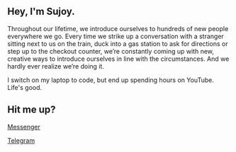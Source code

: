## Hey, I'm Sujoy.

Throughout our lifetime, we introduce ourselves to hundreds of new people everywhere we go. Every time we strike up a conversation with a stranger sitting next to us on the train, duck into a gas station to ask for directions or step up to the checkout counter, we’re constantly coming up with new, creative ways to introduce ourselves in line with the circumstances. And we hardly ever realize we’re doing it.

I switch on my laptop to code, but end up spending hours on YouTube. Life's good.



## Hit me up?
[Messenger](http://m.me/sujoy.datta.906)<br/>

[Telegram](https://t.me/sujoyyyy)
